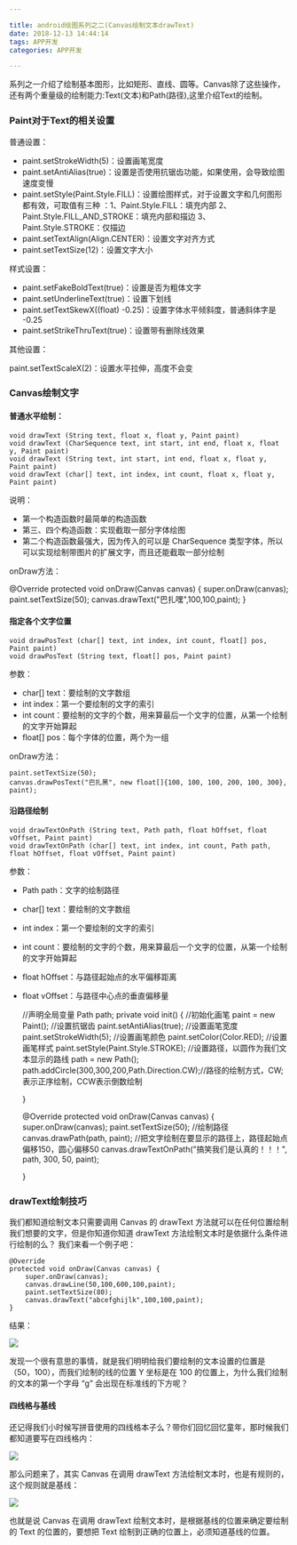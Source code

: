```yaml
---

title: android绘图系列之二(Canvas绘制文本drawText)
date: 2018-12-13 14:44:14
tags: APP开发
categories: APP开发

---
```


系列之一介绍了绘制基本图形，比如矩形、直线、圆等。Canvas除了这些操作，还有两个重量级的绘制能力:Text(文本)和Path(路径),这里介绍Text的绘制。<!--more-->

### Paint对于Text的相关设置

普通设置：

- paint.setStrokeWidth(5)：设置画笔宽度 
- paint.setAntiAlias(true)：设置是否使用抗锯齿功能，如果使用，会导致绘图速度变慢 
- paint.setStyle(Paint.Style.FILL)：设置绘图样式，对于设置文字和几何图形都有效，可取值有三种 ：1、Paint.Style.FILL：填充内部 2、Paint.Style.FILL_AND_STROKE：填充内部和描边 3、Paint.Style.STROKE：仅描边 
- paint.setTextAlign(Align.CENTER)：设置文字对齐方式 
- paint.setTextSize(12)：设置文字大小


样式设置：

- paint.setFakeBoldText(true)：设置是否为粗体文字 
- paint.setUnderlineText(true)：设置下划线 
- paint.setTextSkewX((float) -0.25)：设置字体水平倾斜度，普通斜体字是 -0.25 
- paint.setStrikeThruText(true)：设置带有删除线效果

其他设置：

paint.setTextScaleX(2)：设置水平拉伸，高度不会变

### Canvas绘制文字

#### 普通水平绘制：

	void drawText (String text, float x, float y, Paint paint) 
	void drawText (CharSequence text, int start, int end, float x, float y, Paint paint) 
	void drawText (String text, int start, int end, float x, float y, Paint paint) 
	void drawText (char[] text, int index, int count, float x, float y, Paint paint)


说明： 

- 第一个构造函数时最简单的构造函数 
- 第三、四个构造函数：实现截取一部分字体绘图 
- 第二个构造函数最强大，因为传入的可以是 CharSequence 类型字体，所以可以实现绘制带图片的扩展文字，而且还能截取一部分绘制

onDraw方法：

  @Override
    protected void onDraw(Canvas canvas) {
        super.onDraw(canvas);
        paint.setTextSize(50);
        canvas.drawText("巴扎嘿",100,100,paint);
    }


#### 指定各个文字位置

	void drawPosText (char[] text, int index, int count, float[] pos, Paint paint) 
	void drawPosText (String text, float[] pos, Paint paint)

参数：
 
- char[] text：要绘制的文字数组 
- int index：第一个要绘制的文字的索引 
- int count：要绘制的文字的个数，用来算最后一个文字的位置，从第一个绘制的文字开始算起 
- float[] pos：每个字体的位置，两个为一组

onDraw方法：

	paint.setTextSize(50);
    canvas.drawPosText("巴扎黑", new float[]{100, 100, 100, 200, 100, 300}, paint);


#### 沿路径绘制

	void drawTextOnPath (String text, Path path, float hOffset, float vOffset, Paint paint) 
	void drawTextOnPath (char[] text, int index, int count, Path path, float hOffset, float vOffset, Paint paint)

参数：

- Path path：文字的绘制路径
- char[] text：要绘制的文字数组
- int index：第一个要绘制的文字的索引
- int count：要绘制的文字的个数，用来算最后一个文字的位置，从第一个绘制的文字开始算起
- float hOffset：与路径起始点的水平偏移距离
- float vOffset：与路径中心点的垂直偏移量

	//声明全局变量
	Path path;
 	private void init() {
        //初始化画笔
        paint = new Paint();
        //设置抗锯齿
        paint.setAntiAlias(true);
        //设置画笔宽度
        paint.setStrokeWidth(5);
        //设置画笔颜色
        paint.setColor(Color.RED);
        //设置画笔样式
        paint.setStyle(Paint.Style.STROKE);
        //设置路径，以圆作为我们文本显示的路线
        path = new Path();
        path.addCircle(300,300,200,Path.Direction.CW);//路径的绘制方式，CW;表示正序绘制，CCW表示倒数绘制

    }

    @Override
    protected void onDraw(Canvas canvas) {
        super.onDraw(canvas);
        paint.setTextSize(50);
        //绘制路径
        canvas.drawPath(path, paint);
        //把文字绘制在要显示的路径上，路径起始点偏移150，圆心偏移50
        canvas.drawTextOnPath("搞笑我们是认真的！！！", path, 300, 50, paint);

    }



### drawText绘制技巧

我们都知道绘制文本只需要调用 Canvas 的 drawText 方法就可以在任何位置绘制我们想要的文字，但是你知道你知道 drawText 方法绘制文本时是依据什么条件进行绘制的么？ 我们来看一个例子吧：


	@Override
    protected void onDraw(Canvas canvas) {
        super.onDraw(canvas);      
        canvas.drawLine(50,100,600,100,paint);
        paint.setTextSize(80);
        canvas.drawText("abcefghijlk",100,100,paint);
    }

结果：

![](https://i.imgur.com/zfbzeCE.png)

发现一个很有意思的事情，就是我们明明给我们要绘制的文本设置的位置是 （50，100），而我们绘制的线的位置 Y 坐标是在 100 的位置上，为什么我们绘制的文本的第一个字母 “g” 会出现在标准线的下方呢？

#### 四线格与基线

还记得我们小时候写拼音使用的四线格本子么？带你们回忆回忆童年，那时候我们都知道要写在四线格内：

![](https://i.imgur.com/AMMzTWT.png)

那么问题来了，其实 Canvas 在调用 drawText 方法绘制文本时，也是有规则的，这个规则就是基线：


![](https://i.imgur.com/2xPZ7Po.png)

也就是说 Canvas 在调用 drawText 绘制文本时，是根据基线的位置来确定要绘制的 Text 的位置的，要想把 Text 绘制到正确的位置上，必须知道基线的位置。